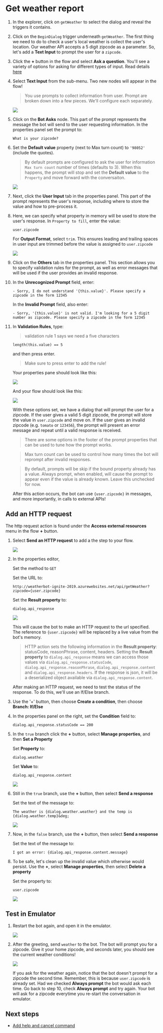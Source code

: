 # Get weather report

1. In the explorer, click on `getWeather` to select the dialog and reveal the triggers it contains.
2. Click on the `BeginDialog` trigger underneath `getWeather`. The first thing we need to do to check a user's local weather is collect the user's location. Our weather API accepts a 5 digit zipcode as a parameter. So, let's add a **Text Input** to prompt the user for a `zipcode`.
3. Click the **+** button in the flow and select **Ask a question**. You'll see a variety of options for asking for different types of input. Read details [here](howto-ask-for-user-input.md)
4. Select **Text Input** from the sub-menu. Two new nodes will appear in the flow!

   > You use prompts to collect information from user. Prompt are broken down into a few pieces. We'll configure each separately.

   ![](../media/tutorial-weatherbot/03/empty-prompt.png)

5. Click on the **Bot Asks** node. This part of the prompt represents the message the bot will send to the user requesting information. In the properties panel set the prompt to:

      `What is your zipcode?`

6. Set the **Default value** property (next to Max turn count) to `'98052'` (include the quotes). 

   > By default prompts are configured to ask the user for information `Max turn count` number of times (defaults to 3). When this happens, the prompt will stop and set the **Default value** to the `Property` and move forward with the conversaiton. 

   ![](../media/tutorial-weatherbot/03/zipcode-prompt.png)

7. Next, click the **User Input** tab in the properties panel. This part of the prompt represents the user's response, including where to store the value and how to pre-process it.

8. Here, we can specify what property in memory will be used to store the user's response. In `Property to fill`, enter the value:

      `user.zipcode`

   For **Output Format**, select `trim`. This ensures leading and trailing spaces in user input are trimmed before the value is assigned to `user.zipcode`

   ![](../media/tutorial-weatherbot/03/zipcode-answer.png)

9. Click on the **Others** tab in the properties panel. This section allows you to specify validation rules for the prompt, as well as error messages that will be used if the user provides an invalid response.

10. In the **Unrecognized Prompt** field, enter:
      
      `- Sorry, I do not understand '{this.value}'. Please specify a zipcode in the form 12345`

    In the **Invalid Prompt** field, also enter:

      `- Sorry, '{this.value}' is not valid. I'm looking for a 5 digit number as zipcode. Please specify a zipcode in the form 12345`

11. In **Validation Rules**, type:

    > validation rule 1 says we need a five characters

      `length(this.value) == 5`

    and then press enter.

    > Make sure to press enter to add the rule!

    Your properties pane should look like this:

    ![](../media/tutorial-weatherbot/03/zipcode-extensions.png)

    And your flow should look like this:

    ![](../media/tutorial-weatherbot/03/zipcode-flow.png)

    With these options set, we have a dialog that will prompt the user for a zipcode. If the user gives a valid 5 digit zipcode, the prompt will store the value in `user.zipcode` and move on. If the user gives an invalid zipcode (e.g. `tomato` or `123456`), the prompt will present an error message and repeat until a valid response is received.

    > There are some options in the footer of the prompt properties that can be used to tune how the prompt works.

    > Max turn count can be used to control how many times the bot will reprompt after invalid responses.

    > By default, prompts will be skip if the bound property already has a value. Always prompt, when enabled, will cause the prompt to appear even if the value is already known. Leave this unchecked for now.

    After this action occurs, the bot can use `{user.zipcode}` in messages, and more importantly, in calls to external APIs!

## Add an HTTP request

The http request action is found under the **Access external resources** menu in the flow **+** button.

1. Select **Send an HTTP request** to add a the step to your flow.

   ![](../media/tutorial-weatherbot/03/http-step.png)

2. In the properties editor,

   Set the method to `GET`

   Set the URL to:    

      `http://weatherbot-ignite-2019.azurewebsites.net/api/getWeather?zipcode={user.zipcode}`

   Set the **Result property** to:

      `dialog.api_response`

   ![](../media/tutorial-weatherbot/03/http-props.png)

   This will cause the bot to make an HTTP request to the url specified. The reference to `{user.zipcode}` will be replaced by a live value from the bot's memory.

   > HTTP action sets the following information in the **Result property**: statusCode, reasonPhrase, content, headers. Setting the **Result property** to `dialog.api_response` means we can access those values via `dialog.api_response.statusCode`, `dialog.api_response.reasonPhrase`, `dialog.api_response.content` and `dialog.api_response.headers`. If the response is json, it will be a deserialized object available via `dialog.api_response.content`.

   After making an HTTP request, we need to test the status of the response. To do this, we'll use an If/Else branch.

3. Use the '+' button, then choose **Create a condition**, then choose  **Branch: If/Else**
4. In the properties panel on the right, set the **Condition** field to:

      `dialog.api_response.statusCode == 200`

5. In the `true` branch click the **+** button, select **Manage properties**, and then **Set a Property**

   Set **Property** to:
   
      `dialog.weather`

   Set **Value** to:

      `dialog.api_response.content`

   ![](../media/tutorial-weatherbot/03/set-property-condition.png)

6. Still in the `true` branch, use the **+** button, then select **Send a response**

   Set the text of the message to:
   
      `The weather is {dialog.weather.weather} and the temp is {dialog.weather.temp}&deg;`

   ![](../media/tutorial-weatherbot/03/ifelse.png)

7. Now, in the `false` branch, use the **+** button, then select **Send a response**

   Set the text of the message to:
   
      `I got an error: {dialog.api_response.content.message}`

8. To be safe, let's clean up the invalid value which otherwise would persist. Use the **+**, select **Manage properties**, then select **Delete a property**

   Set the property to:

      `user.zipcode`

   ![](../media/tutorial-weatherbot/03/ifelse2.png)


## Test in Emulator

1. Restart the bot again, and open it in the emulator.

   ![](../media/tutorial-weatherbot/02/restart-bot.gif)

2. After the greeting, send `weather` to the bot. The bot will prompt you for a zipcode. Give it your home zipcode, and seconds later, you should see the current weather conditions!

   ![](../media/tutorial-weatherbot/03/basic-weather.gif)

   If you ask for the weather again, notice that the bot doesn't prompt for a zipcode the second time. Remember, this is because `user.zipcode` is already set. Had we checked **Always prompt** the bot would ask each time. Go back to step 10, check **Always prompt** and try again. Your bot will ask for a zipcode everytime you re-start the conversation in emulator.

## Next steps
- [Add help and cancel command](./bot-tutorial-add-help.md)
